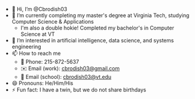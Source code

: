 - 👋 Hi, I’m @Cbrodish03
- 🌱 I’m currently completing my master's degree at Virginia Tech, studying Computer Science & Applications
  	- I'm also a double hokie! Completed my bachelor's in Computer Science at VT
- 👀 I’m interested in artificial intelligence, data science, and systems engineering
- 📫 How to reach me 
	- 📱 Phone: 215-872-5637
	- ✉️ Email (work): cbrodish03@gmail.com
	- 📩 Email (school): cbrodish03@vt.edu
- 😄 Pronouns: He/Him/His
- ⚡ Fun fact: I have a twin, but we do not share birthdays

<!---
Cbrodish03/Cbrodish03 is a ✨ special ✨ repository because its `README.md` (this file) appears on your GitHub profile.
You can click the Preview link to take a look at your changes.
--->
